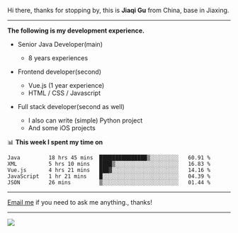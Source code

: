 Hi there, thanks for stopping by, this is **Jiaqi Gu** from China, base in Jiaxing.

---

**The following is my development experience.**

- Senior Java Developer(main)
  - 8 years experiences

- Frontend developer(second)
  - Vue.js (1 year experience)
  - HTML / CSS / Javascript
  
- Full stack developer(second as well)
  - I also can write (simple) Python project
  - And some iOS projects

📊 **This week I spent my time on**
<!--START_SECTION:waka-->
```text
Java         18 hrs 45 mins  ███████████████▒░░░░░░░░░   60.91 % 
XML          5 hrs 10 mins   ████▒░░░░░░░░░░░░░░░░░░░░   16.83 % 
Vue.js       4 hrs 21 mins   ███▓░░░░░░░░░░░░░░░░░░░░░   14.16 % 
JavaScript   1 hr 21 mins    █░░░░░░░░░░░░░░░░░░░░░░░░   04.39 % 
JSON         26 mins         ▒░░░░░░░░░░░░░░░░░░░░░░░░   01.44 % 
```
<!--END_SECTION:waka-->

---

[Email me](mailto:droidqw@gmail.com?subject=Hiring_from_GitHub) if you need to ask me anything., thanks!

---

![]( https://visitor-badge.glitch.me/badge?page_id=githubgujiaqi)
